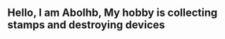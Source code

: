 Hello, I am Abolhb, My hobby is collecting stamps and destroying devices
------------------------------------------------------------------------
